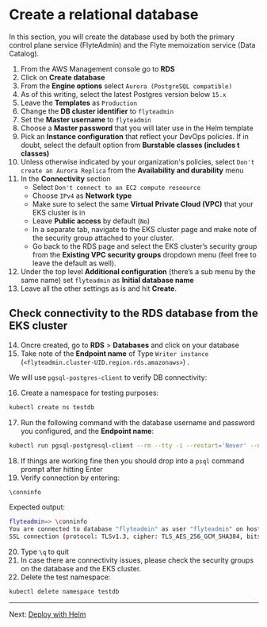 # Create a relational database

In this section, you will create the database used by both the primary control plane service (FlyteAdmin) and the Flyte memoization service (Data Catalog).

1. From the AWS Management console go to **RDS**
2. Click on **Create database**
3. From the **Engine options** select `Aurora (PostgreSQL compatible)`
4. As of this writing, select the latest Postgres version below `15.x` 
5. Leave the **Templates** as `Production`
6. Change the **DB cluster identifier** to `flyteadmin`
7. Set the **Master username** to `flyteadmin`
8. Choose a **Master password** that you will later use in the Helm template
9. Pick an **Instance configuration** that reflect your DevOps policies. If in doubt, select the default option from **Burstable classes (includes t classes)**
10. Unless otherwise indicated by your organization's policies, select `Don't create an Aurora Replica` from the **Availability and durability** menu
11. In the **Connectivity** section
    - Select `Don't connect to an EC2 compute resoource`
    - Choose `IPv4` as **Network type**
    - Make sure to select the same **Virtual Private Cloud (VPC)** that your EKS cluster is in
    - Leave **Public access** by default (`No`)
    - In a separate tab, navigate to the EKS cluster page and make note of the security group attached to your cluster.
    - Go back to the RDS page and select the EKS cluster’s security group from the **Existing VPC security groups** dropdown menu (feel free to leave the default as well).
12. Under the top level **Additional configuration** (there’s a sub menu by the same name) set `flyteadmin` as **Initial database name**
13. Leave all the other settings as is and hit **Create**.

## Check connectivity to the RDS database from the EKS cluster

14. Oncre created, go to **RDS** > **Databases** and click on your database
15. Take note of the **Endpoint name** of Type `Writer instance` (`<flyteadmin.cluster-UID.region.rds.amazonaws>`) .   

We will use `pgsql-postgres-client` to verify DB connectivity:

16. Create a namespace for testing purposes:
```bash
kubectl create ns testdb
```
17. Run the following command with the database username and password you configured, and the **Endpoint name**:
```bash
kubectl run pgsql-postgresql-client --rm --tty -i --restart='Never' --namespace testdb --image docker.io/bitnami/postgresql:11.7.0-debian-10-r9 --env='PGPASSWORD=<Password>' --command -- psql testdb --host <RDS-ENDPOINT-NAME> -U flyteadmin -d flyteadmin -p 5432
```
18. If things are working fine then you should drop into a `psql` command prompt after hitting Enter
19. Verify connection by entering:
```bash
\conninfo
```
Expected output:
```bash
flyteadmin=> \conninfo
You are connected to database "flyteadmin" as user "flyteadmin" on host "flyteadmin.cluster-....rds.amazonaws.com" at port "5432".
SSL connection (protocol: TLSv1.3, cipher: TLS_AES_256_GCM_SHA384, bits: 256, compression: off)
```
20. Type `\q` to quit
21. In case there are connectivity issues, please check the security groups on the database and the EKS cluster.
22. Delete the test namespace:
```bash
kubectl delete namespace testdb
```
---
Next: [Deploy with Helm](05-deploy-with-helm.md)


